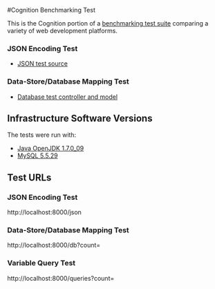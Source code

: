 #Cognition Benchmarking Test

This is the Cognition portion of a [benchmarking test suite](../) comparing a variety of web development platforms.

### JSON Encoding Test

* [JSON test source](src/main/scala/app/JsonController.scala)

### Data-Store/Database Mapping Test

* [Database test controller and model](src/main/scala/app/DbController.scala)

## Infrastructure Software Versions
The tests were run with:

* [Java OpenJDK 1.7.0_09](http://openjdk.java.net/)
* [MySQL 5.5.29](https://dev.mysql.com/)

## Test URLs
### JSON Encoding Test

http://localhost:8000/json

### Data-Store/Database Mapping Test

http://localhost:8000/db?count=

### Variable Query Test

http://localhost:8000/queries?count=

